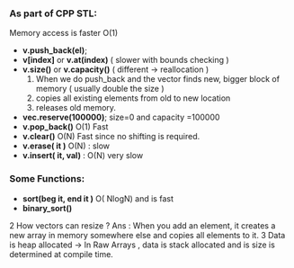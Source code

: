 
### As part of CPP STL:
Memory access is faster O(1)

- **v.push_back(el)**;
- **v[index]** or **v.at(index)** ( slower with bounds checking )
- **v.size()** or **v.capacity()** ( different -> reallocation )
  1. When we do push_back and the vector finds new, bigger block of memory ( usually double the size ) 
  2. copies all existing elements from old to new location
  3. releases old memory.
- **vec.reserve(100000)**; size=0 and capacity =100000
- **v.pop_back()** O(1) Fast
- **v.clear()** O(N) Fast since no shifting is required. 
- **v.erase( it )** O(N) : slow 
- **v.insert( it, val)** : O(N) very slow

### Some Functions:
- **sort(beg it, end it )** O( NlogN) and is fast
- **binary_sort()**


2 How vectors can resize ? 
Ans : When you add an element, it creates a new array in memory somewhere else and copies all elements to it. 
3 Data is heap allocated -> In Raw Arrays , data is stack allocated and is size is determined at compile time. 